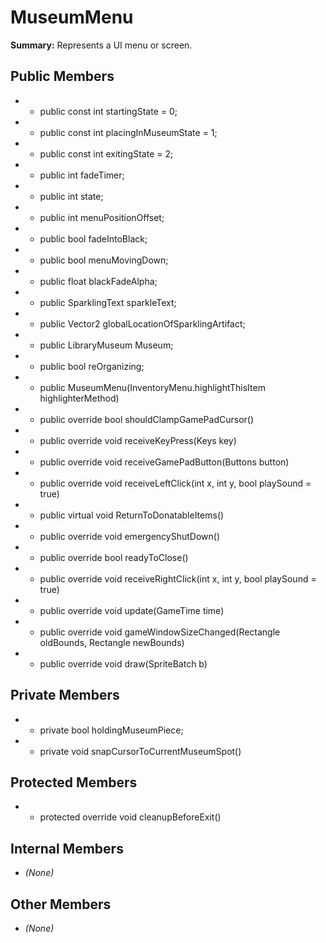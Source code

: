 # MuseumMenu

**Summary:** Represents a UI menu or screen.

## Public Members
- - public const int startingState = 0;
- - public const int placingInMuseumState = 1;
- - public const int exitingState = 2;
- - public int fadeTimer;
- - public int state;
- - public int menuPositionOffset;
- - public bool fadeIntoBlack;
- - public bool menuMovingDown;
- - public float blackFadeAlpha;
- - public SparklingText sparkleText;
- - public Vector2 globalLocationOfSparklingArtifact;
- - public LibraryMuseum Museum;
- - public bool reOrganizing;
- - public MuseumMenu(InventoryMenu.highlightThisItem highlighterMethod)
- - public override bool shouldClampGamePadCursor()
- - public override void receiveKeyPress(Keys key)
- - public override void receiveGamePadButton(Buttons button)
- - public override void receiveLeftClick(int x, int y, bool playSound = true)
- - public virtual void ReturnToDonatableItems()
- - public override void emergencyShutDown()
- - public override bool readyToClose()
- - public override void receiveRightClick(int x, int y, bool playSound = true)
- - public override void update(GameTime time)
- - public override void gameWindowSizeChanged(Rectangle oldBounds, Rectangle newBounds)
- - public override void draw(SpriteBatch b)

## Private Members
- - private bool holdingMuseumPiece;
- - private void snapCursorToCurrentMuseumSpot()

## Protected Members
- - protected override void cleanupBeforeExit()

## Internal Members
- *(None)*

## Other Members
- *(None)*
